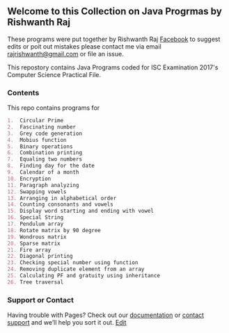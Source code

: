 ## Welcome to this Collection on Java Progrmas by Rishwanth Raj

These programs were put together by Rishwanth Raj [Facebook](https://www.facebook.com/rishwanth.raj.3) to suggest edits or poit out mistakes please contact me via email rajrishwanth@gmail.com or file an issue.

This repostory contains Java Programs coded for ISC Examination 2017's Computer Science Practical File.

### Contents

This repo contains programs for 

```markdown
1.	Circular Prime		
2.	Fascinating number 		
3.	Grey code generation		
4.	Mobius function		
5.	Binary operations		
6.	Combination printing		
7.	Equaling two numbers		
8.	Finding day for the date		
9.	Calendar of a month		
10.	Encryption		
11.	Paragraph analyzing		
12.	Swapping vowels		
13.	Arranging in alphabetical order		
14.	Counting consonants and vowels		
15.	Display word starting and ending with vowel		
16.	Special String		
17.	Pendulum array		
18.	Rotate matrix by 90 degree		
19.	Wondrous matrix		
20.	Sparse matrix		
21.	Fire array		
22.	Diagonal printing		
23.	Checking special number using function		
24.	Removing duplicate element from an array		
25.	Calculating PF and gratuity using inheritance		
26.	Tree traversal		

```

### Support or Contact

Having trouble with Pages? Check out our [documentation](https://help.github.com/categories/github-pages-basics/) or [contact support](https://github.com/contact) and we’ll help you sort it out.
[Edit](https://github.com/D-codex/Java-ISC_12/edit/master/README.md)

